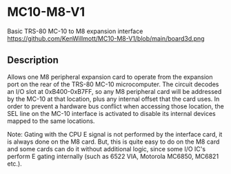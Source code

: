 # MC10-M8-V1
Basic TRS-80 MC-10 to M8 expansion interface
https://github.com/KenWillmott/MC10-M8-V1/blob/main/board3d.png
## Description
Allows one M8 peripheral expansion card to operate from the expansion port on the rear of the TRS-80 MC-10 microcomputer. The circuit decodes an I/O slot at 0xB400-0xB7FF, so any M8 peripheral card will be addressed by the MC-10 at that location, plus any internal offset that the card uses. In order to prevent a hardware bus conflict when accessing those location, the SEL line on the MC-10 interface is activated to disable its internal devices mapped to the same locations.

Note: Gating with the CPU E signal is not performed by the interface card, it is always done on the M8 card. But, this is quite easy to do on the M8 card and some cards can do it without additional logic, since some I/O IC's perform E gating internally (such as 6522 VIA, Motorola MC6850, MC6821 etc.).
